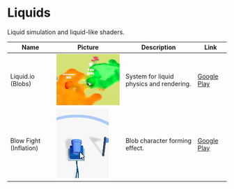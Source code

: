 # Liquids

Liquid simulation and liquid-like shaders.

| Name | Picture | Description | Link |
|------|---------|-------------|------|
| Liquid.io (Blobs) | ![Liquid.io (Blobs)](liquid-io.jpg) | System for liquid physics and rendering. | [Google Play](https://play.google.com/store/apps/details?id=com.igdclub.liquidio) |
| Blow Fight (Inflation) | ![Blow Fight (Inflation)](blow-fight.gif) | Blob character forming effect. | [Google Play](https://play.google.com/store/apps/details?id=com.igdclub.blowfight) |
